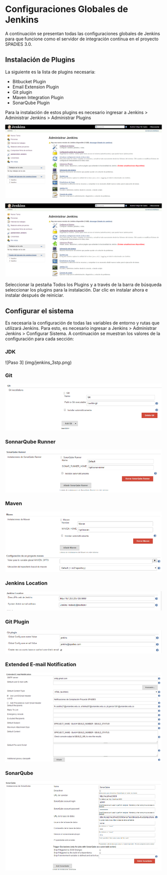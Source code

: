 # Configuraciones Globales de Jenkins
A continuación se presentan todas las configuraciones globales de Jenkins para que funcione como el servidor de integración contínua en el proyecto SPADIES 3.0.

## Instalación de Plugins
La siguiente es la lista de plugins necesaria:
+ Bitbucket Plugin
+ Email Extension Plugin
+ Git plugin
+ Maven Integration Plugin
+ SonarQube Plugin

Para la instalación de estos plugins es necesario ingresar a Jenkins > Administrar Jenkins > Administrar Plugins

![Paso 1](img/jenkins_1stp.png)

![Paso 2](img/jenkins_1stp.png)

Seleccionar la pestaña Todos los Plugins y a través de la barra de búsqueda seleccionar los plugins para la instalación. Dar clic en instalar ahora e instalar después de reiniciar.

## Configurar el sistema
Es necesaria la configuración de todas las variables de entorno y rutas que utilizará Jenkins. Para esto, es necesario ingresar a Jenkins > Administrar Jenkins > Configurar Sistema. A continuación se muestran los valores de la configuración para cada sección:

### JDK

![Paso 3] (img/jenkins_3stp.png)

### Git

![Paso 4](img/jenkins_4stp.png)

### SonnarQube Runner

![Paso 5](img/jenkins_5stp.png)

### Maven

![Paso 6](img/jenkins_6stp.png)

### Jenkins Location

![Paso 7](img/jenkins_7stp.png)

### Git Plugin

![Paso 8](img/jenkins_8stp.png)

### Extended E-mail Notification

![Paso 9](img/jenkins_9stp.png)

### SonarQube

![Paso 10](img/jenkins_10stp.png)